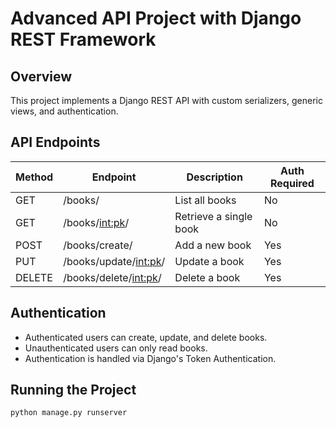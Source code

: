 # Advanced API Project with Django REST Framework

## Overview

This project implements a Django REST API with custom serializers, generic views, and authentication.

## API Endpoints

| Method | Endpoint                | Description            | Auth Required |
| ------ | ----------------------- | ---------------------- | ------------- |
| GET    | /books/                 | List all books         | No            |
| GET    | /books/<int:pk>/        | Retrieve a single book | No            |
| POST   | /books/create/          | Add a new book         | Yes           |
| PUT    | /books/update/<int:pk>/ | Update a book          | Yes           |
| DELETE | /books/delete/<int:pk>/ | Delete a book          | Yes           |

## Authentication

- Authenticated users can create, update, and delete books.
- Unauthenticated users can only read books.
- Authentication is handled via Django's Token Authentication.

## Running the Project

```sh
python manage.py runserver
```

